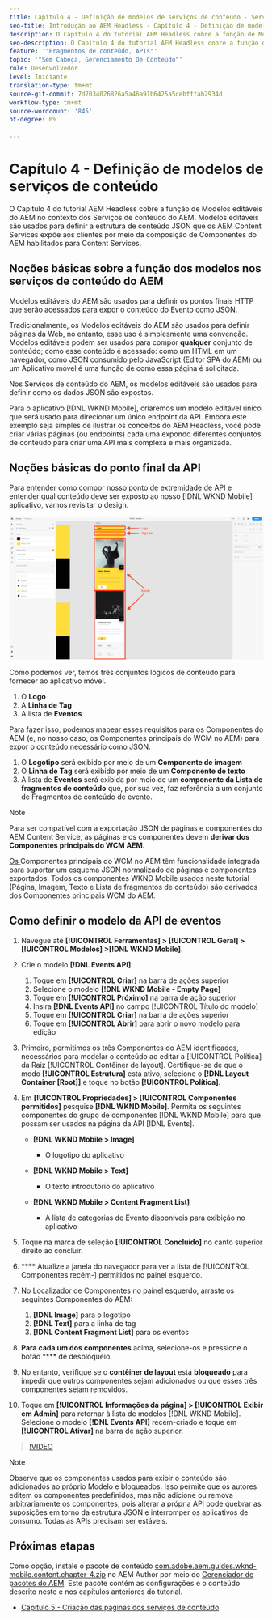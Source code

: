 ```yaml
---
title: Capítulo 4 - Definição de modelos de serviços de conteúdo - Serviços de conteúdo
seo-title: Introdução ao AEM Headless - Capítulo 4 - Definição de modelos de serviços de conteúdo
description: O Capítulo 4 do tutorial AEM Headless cobre a função de Modelos editáveis do AEM no contexto dos Serviços de conteúdo do AEM. Modelos editáveis são usados para definir a estrutura de conteúdo JSON que os AEM Content Services irão expor.
seo-description: O Capítulo 4 do tutorial AEM Headless cobre a função de Modelos editáveis do AEM no contexto dos Serviços de conteúdo do AEM. Modelos editáveis são usados para definir a estrutura de conteúdo JSON que os AEM Content Services irão expor.
feature: '"Fragmentos de conteúdo, APIs"'
topic: '"Sem Cabeça, Gerenciamento De Conteúdo"'
role: Desenvolvedor
level: Iniciante
translation-type: tm+mt
source-git-commit: 7d7034026826a5a46a91b6425a5cebfffab2934d
workflow-type: tm+mt
source-wordcount: '845'
ht-degree: 0%

---
```



# Capítulo 4 - Definição de modelos de serviços de conteúdo

O Capítulo 4 do tutorial AEM Headless cobre a função de Modelos editáveis do AEM no contexto dos Serviços de conteúdo do AEM. Modelos editáveis são usados para definir a estrutura de conteúdo JSON que os AEM Content Services expõe aos clientes por meio da composição de Componentes do AEM habilitados para Content Services.

## Noções básicas sobre a função dos modelos nos serviços de conteúdo do AEM

Modelos editáveis do AEM são usados para definir os pontos finais HTTP que serão acessados para expor o conteúdo do Evento como JSON.

Tradicionalmente, os Modelos editáveis do AEM são usados para definir páginas da Web, no entanto, esse uso é simplesmente uma convenção. Modelos editáveis podem ser usados para compor **qualquer** conjunto de conteúdo; como esse conteúdo é acessado: como um HTML em um navegador, como JSON consumido pelo JavaScript (Editor SPA do AEM) ou um Aplicativo móvel é uma função de como essa página é solicitada.

Nos Serviços de conteúdo do AEM, os modelos editáveis são usados para definir como os dados JSON são expostos.

Para o aplicativo [!DNL WKND Mobile], criaremos um modelo editável único que será usado para direcionar um único endpoint da API. Embora este exemplo seja simples de ilustrar os conceitos do AEM Headless, você pode criar várias páginas (ou endpoints) cada uma expondo diferentes conjuntos de conteúdo para criar uma API mais complexa e mais organizada.

## Noções básicas do ponto final da API

Para entender como compor nosso ponto de extremidade de API e entender qual conteúdo deve ser exposto ao nosso [!DNL WKND Mobile] aplicativo, vamos revisitar o design.

![Decomposição da página da API Eventos](./assets/chapter-4/design-to-component-mapping.png)

Como podemos ver, temos três conjuntos lógicos de conteúdo para fornecer ao aplicativo móvel.

1. O **Logo**
2. A **Linha de Tag**
3. A lista de **Eventos**

Para fazer isso, podemos mapear esses requisitos para os Componentes do AEM (e, no nosso caso, os Componentes principais do WCM no AEM) para expor o conteúdo necessário como JSON.

1. O **Logotipo** será exibido por meio de um **Componente de imagem**
2. O **Linha de Tag** será exibido por meio de um **Componente de texto**
3. A lista de **Eventos** será exibida por meio de um **componente da Lista de fragmentos de conteúdo** que, por sua vez, faz referência a um conjunto de Fragmentos de conteúdo de evento.

>[!NOTE]
>
>Para ser compatível com a exportação JSON de páginas e componentes do AEM Content Service, as páginas e os componentes devem **derivar dos Componentes principais do WCM AEM**.
>
>[Os ](https://github.com/Adobe-Marketing-Cloud/aem-core-wcm-components) Componentes principais do WCM no AEM têm funcionalidade integrada para suportar um esquema JSON normalizado de páginas e componentes exportados. Todos os componentes WKND Mobile usados neste tutorial (Página, Imagem, Texto e Lista de fragmentos de conteúdo) são derivados dos Componentes principais WCM do AEM.

## Como definir o modelo da API de eventos

1. Navegue até **[!UICONTROL Ferramentas] > [!UICONTROL Geral] > [!UICONTROL Modelos] >[!DNL WKND Mobile]**.

1. Crie o modelo **[!DNL Events API]**:

   1. Toque em **[!UICONTROL Criar]** na barra de ações superior
   1. Selecione o modelo **[!DNL WKND Mobile - Empty Page]**
   1. Toque em **[!UICONTROL Próximo]** na barra de ação superior
   1. Insira **[!DNL Events API]** no campo [!UICONTROL Título do modelo]
   1. Toque em **[!UICONTROL Criar]** na barra de ações superior
   1. Toque em **[!UICONTROL Abrir]** para abrir o novo modelo para edição

1. Primeiro, permitimos os três Componentes do AEM identificados, necessários para modelar o conteúdo ao editar a [!UICONTROL Política] da Raiz [!UICONTROL Contêiner de layout]. Certifique-se de que o modo **[!UICONTROL Estrutura]** está ativo, selecione o **[!DNL Layout Container \[Root\]]** e toque no botão **[!UICONTROL Política]**.
1. Em **[!UICONTROL Propriedades] > [!UICONTROL Componentes permitidos]** pesquise **[!DNL WKND Mobile]**. Permita os seguintes componentes do grupo de componentes [!DNL WKND Mobile] para que possam ser usados na página da API [!DNL Events].

   * **[!DNL WKND Mobile > Image]**

      * O logotipo do aplicativo
   * **[!DNL WKND Mobile > Text]**

      * O texto introdutório do aplicativo
   * **[!DNL WKND Mobile > Content Fragment List]**

      * A lista de categorias de Evento disponíveis para exibição no aplicativo



1. Toque na marca de seleção **[!UICONTROL Concluído]** no canto superior direito ao concluir.
1. **** Atualize a janela do navegador para ver a lista de  [!UICONTROL Componentes recém-] permitidos no painel esquerdo.
1. No Localizador de Componentes no painel esquerdo, arraste os seguintes Componentes do AEM:
   1. **[!DNL Image]** para o logotipo
   2. **[!DNL Text]** para a linha de tag
   3. **[!DNL Content Fragment List]** para os eventos
1. **Para cada um dos componentes** acima, selecione-os e pressione o botão  **** de desbloqueio.
1. No entanto, verifique se o **contêiner de layout** está **bloqueado** para impedir que outros componentes sejam adicionados ou que esses três componentes sejam removidos.
1. Toque em **[!UICONTROL Informações da página] > [!UICONTROL Exibir em Admin]** para retornar à lista de modelos [!DNL WKND Mobile]. Selecione o modelo **[!DNL Events API]** recém-criado e toque em **[!UICONTROL Ativar]** na barra de ação superior.

>[!VIDEO](https://video.tv.adobe.com/v/28342/?quality=12&learn=on)

>[!NOTE]
>
> Observe que os componentes usados para exibir o conteúdo são adicionados ao próprio Modelo e bloqueados. Isso permite que os autores editem os componentes predefinidos, mas não adicione ou remova arbitrariamente os componentes, pois alterar a própria API pode quebrar as suposições em torno da estrutura JSON e interromper os aplicativos de consumo. Todas as APIs precisam ser estáveis.

## Próximas etapas

Como opção, instale o pacote de conteúdo [com.adobe.aem.guides.wknd-mobile.content.chapter-4.zip](https://github.com/adobe/aem-guides-wknd-mobile/releases/latest) no AEM Author por meio do [Gerenciador de pacotes do AEM](http://localhost:4502/crx/packmgr/index.jsp). Este pacote contém as configurações e o conteúdo descrito neste e nos capítulos anteriores do tutorial.

* [Capítulo 5 - Criação das páginas dos serviços de conteúdo](./chapter-5.md)
